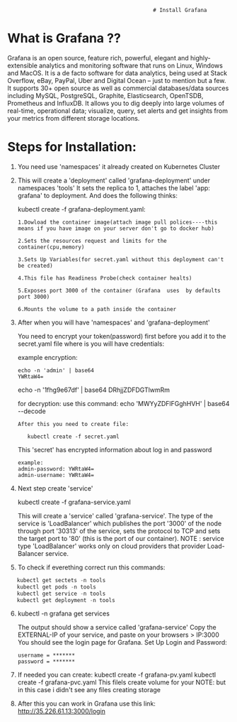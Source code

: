                                                   # Install Grafana 
                                                          
  # What is Grafana ??
Grafana is an open source, feature rich, powerful, elegant and highly-extensible analytics and monitoring software that runs on Linux, Windows and MacOS. It is a de facto software for data analytics, being used at Stack Overflow, eBay, PayPal, Uber and Digital Ocean – just to mention but a few.
It supports 30+ open source as well as commercial databases/data sources including MySQL, PostgreSQL, Graphite, Elasticsearch, OpenTSDB, Prometheus and InfluxDB. It allows you to dig deeply into large volumes of real-time, operational data; visualize, query, set alerts and get insights from your metrics from different storage locations.

 # Steps for Installation:

1. You need use 'namespaces' it already created on Kubernetes Cluster 

2. This will create a 'deployment' called 'grafana-deployment' under namespaces 'tools'  It sets the replica to 1, attaches the label 'app: grafana' to deployment. And does the following thinks:

     kubectl create -f grafana-deployment.yaml:

       1.Dowload the container image(attach image pull polices----this means if you have image on your server don't go to docker hub)

       2.Sets the resources request and limits for the container(cpu,memory)

       3.Sets Up Variables(for secret.yaml without this deployment can't be created)

       4.This file has Readiness Probe(check container healts)

       5.Exposes port 3000 of the container (Grafana  uses  by defaults  port 3000)

       6.Mounts the volume to a path inside the container

3. After when you will have 'namespaces' and 'grafana-deployment'

   You need to encrypt your token(password) first before you add it to the secret.yaml file where is you will have credentials:

   example encryption:
   ```
   echo -n 'admin' | base64
   YWRtaW4=
   ```
   echo -n '1fhg9e67df' | base64
   DRhjjZDFDGTlwmRm

   for decryption:
     use this command: echo 'MWYyZDFlFGghHVH' | base64 --decode

       After this you need to create file:  

          kubectl create -f secret.yaml
   This 'secret' has encrypted information about log in and password

       example:
       admin-password: YWRtaW4=
       admin-username: YWRtaW4=

4. Next step create 'service'

    kubectl create -f grafana-service.yaml

      This will create a 'service' called 'grafana-service'. The type of the service is 'LoadBalancer' which publishes the port '3000' of the node through port '30313' of the service, sets the protocol to TCP and sets the target port to '80' (this is the port of our container).
      NOTE : service type 'LoadBalancer' works only on cloud providers that provider Load-Balancer service.

5. To check if everething correct run this commands:

```python
   kubectl get sectets -n tools
   kubectl get pods -n tools
   kubectl get service -n tools
   kubectl get deployment -n tools 
```
6. kubectl -n grafana get services

   The output should show a service called 'grafana-service'
   Copy the EXTERNAL-IP of your service, and paste on your browsers > IP:3000
   You should see the login page for Grafana.
   Set Up Login and Password:
   
   ```
   username = *******
   password = *******
   ```
   
7. If needed you can create:
   kubectl create -f grafana-pv.yaml
   kubectl create -f grafana-pvc.yaml
   This filels create volume for your 
   NOTE: but in this case i didn't see any files creating storage

8. After this you can work in Grafana use this link:
   http://35.226.61.13:3000/login
   




          
       
   
